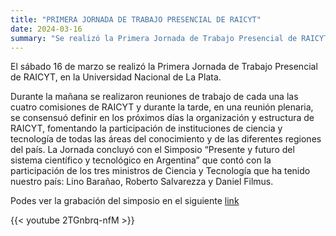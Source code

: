 ```yaml
---
title: "PRIMERA JORNADA DE TRABAJO PRESENCIAL DE RAICYT"
date: 2024-03-16
summary: "Se realizó la Primera Jornada de Trabajo Presencial de RAICYT en la Universidad Nacional de La Plata. Participaron de manera presencial y virtual más de 200 autoridades e investigadores/as de Institutos de Ciencia y Tecnología. La Jornada finalizó con un Simposio en el que expusieron Lino Barañao, Roberto Salvarezza y Daniel Filmus."
---
```

El sábado 16 de marzo se realizó la Primera Jornada de Trabajo Presencial de RAICYT, en la Universidad Nacional de La Plata. 

Durante la mañana se realizaron reuniones de trabajo de cada una las cuatro comisiones de RAICYT y durante la tarde, en una reunión plenaria, se consensuó definir en los próximos días la organización y estructura de RAICYT, fomentando la participación de instituciones de ciencia y tecnología de todas las áreas del conocimiento y de las diferentes regiones del país. 
La Jornada concluyó con el Simposio “Presente y futuro del sistema científico y tecnológico en Argentina” que contó con la participación de los tres ministros de Ciencia y Tecnología que ha tenido nuestro país: Lino Barañao, Roberto Salvarezza y Daniel Filmus.

Podes ver la grabación del simposio en el siguiente [link](https://youtu.be/2TGnbrq-nfM?si=pho4gYz5GDgc9NVm)

{{< youtube 2TGnbrq-nfM >}}


